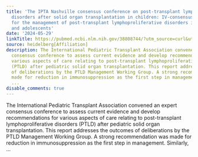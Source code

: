 ```yaml
---
title: 'The IPTA Nashville consensus conference on post-transplant lymphoproliferative
  disorders after solid organ transplantation in children: IV-consensus guidelines
  for the management of post-transplant lymphoproliferative disorders in children
  and adolescents'
date: '2024-05-29'
linkTitle: https://pubmed.ncbi.nlm.nih.gov/38808744/?utm_source=curl&utm_medium=rss&utm_campaign=pubmed-2&utm_content=1FakS-2QOkCT8HsMOQP1bCRQ4YzyumYOmxmF0moLsQ3dFB1E9V&fc=20220326224207&ff=20240529181135&v=2.18.0.post9+e462414
source: heidelberg[Affiliation]
description: The International Pediatric Transplant Association convened an expert
  consensus conference to assess current evidence and develop recommendations for
  various aspects of care relating to post-transplant lymphoproliferative disorders
  (PTLD) after pediatric solid organ transplantation. This report addresses the outcomes
  of deliberations by the PTLD Management Working Group. A strong recommendation was
  made for reduction in immunosuppression as the first step in management. Similarly,
  ...
disable_comments: true
---
```

The International Pediatric Transplant Association convened an expert consensus conference to assess current evidence and develop recommendations for various aspects of care relating to post-transplant lymphoproliferative disorders (PTLD) after pediatric solid organ transplantation. This report addresses the outcomes of deliberations by the PTLD Management Working Group. A strong recommendation was made for reduction in immunosuppression as the first step in management. Similarly, ...